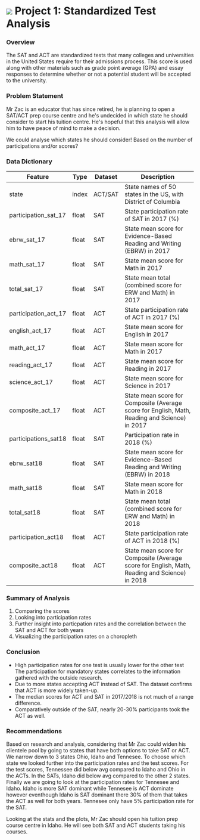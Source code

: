 # ![](https://ga-dash.s3.amazonaws.com/production/assets/logo-9f88ae6c9c3871690e33280fcf557f33.png) Project 1: Standardized Test Analysis

### Overview

The SAT and ACT are standardized tests that many colleges and universities in the United States require for their admissions process. This score is used along with other materials such as grade point average (GPA) and essay responses to determine whether or not a potential student will be accepted to the university.

### Problem Statement

Mr Zac is an educator that has since retired, he is planning to open a SAT/ACT prep course centre and he's undecided in which state he should consider to start his tuition centre. He's hopeful that this analysis will allow him to have peace of mind to make a decision.

We could analyse which states he should consider! Based on the number of participations and/or scores?


### Data Dictionary

|Feature|Type|Dataset|Description|
|---|---|---|---|
|state|index|ACT/SAT|State names of 50 states in the US, with District of Columbia| 
|participation_sat_17|float|SAT|State participation rate of SAT in 2017 (%)| 
|ebrw_sat_17|float|SAT|State mean score for Evidence-Based Reading and Writing (EBRW) in 2017| 
|math_sat_17|float|SAT|State mean score for Math in 2017| 
|total_sat_17|float|SAT|State mean total (combined score for ERW and Math) in 2017| 
|participation_act_17|float|ACT|State participation rate of ACT in 2017 (%)| 
|english_act_17|float|ACT|State mean score for English in 2017| 
|math_act_17|float|ACT|State mean score for Math in 2017| 
|reading_act_17|float|ACT|State mean score for Reading in 2017| 
|science_act_17|float|ACT|State mean score for Science in 2017| 
|composite_act_17|float|ACT|State mean score for Composite (Average score for English, Math, Reading and Science) in 2017| 
|participations_sat18|float|SAT|Participation rate in 2018 (%)| 
|ebrw_sat18|float|SAT|State mean score for Evidence-Based Reading and Writing (EBRW) in 2018| 
|math_sat18|float|SAT|State mean score for Math in 2018| 
|total_sat18|float|SAT|State mean total (combined score for ERW and Math) in 2018| 
|participation_act18|float|ACT|State participation rate of ACT in 2018 (%)|
|composite_act18|float|ACT|State mean score for Composite (Average score for English, Math, Reading and Science) in 2018| 


### Summary of Analysis

1. Comparing the scores
2. Looking into participation rates
3. Further insight into particpation rates and the correlation between the SAT and ACT for both years
4. Visualizing the participation rates on a choropleth


### Conclusion

- High participation rates for one test is usually lower for the other test
The participation for mandatory states correlates to the information gathered with the outside research.
- Due to more states accepting ACT instead of SAT. The dataset confirms that ACT is more widely taken-up.
- The median scores for ACT and SAT in 2017/2018 is not much of a range difference.
- Comparatively outside of the SAT, nearly 20-30% participants took the ACT as well.


### Recommendations

Based on research and analysis, considering that Mr Zac could widen his clientele pool by going to states that have both options to take SAT or ACT. We narrow down to 3 states Ohio, Idaho and Tennesee. To choose which state we looked further into the participation rates and the test scores. For the test scores, Tennessee did below avg compared to Idaho and Ohio in the ACTs. In the SATs, Idaho did below avg compared to the other 2 states. Finally we are going to look at the participation rates for Tennesee and Idaho. Idaho is more SAT dominant while Tennesee is ACT dominate however eventhough Idaho is SAT dominant there 30% of them that takes the ACT as well for both years. Tennesee only have 5% participation rate for the SAT.

Looking at the stats and the plots, Mr Zac should open his tuition prep course centre in Idaho. He will see both SAT and ACT students taking his courses.


